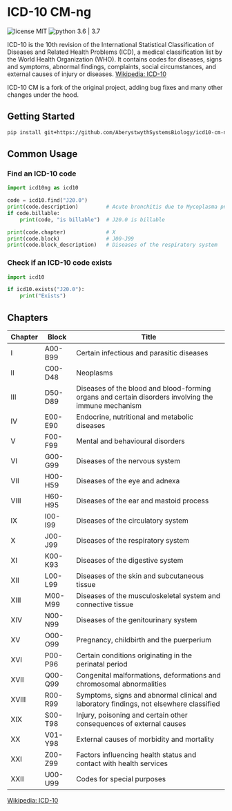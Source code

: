 # ICD-10 CM-ng

![license MIT](https://s3-us-west-1.amazonaws.com/bryand1/images/badges/license-MIT-blue.svg)
![python 3.6 | 3.7](https://s3-us-west-1.amazonaws.com/bryand1/images/badges/python-3.6-3.7.svg)

ICD-10 is the 10th revision of the International Statistical Classification of Diseases and Related Health Problems (ICD),
a medical classification list by the World Health Organization (WHO). It contains codes for diseases, signs and symptoms,
abnormal findings, complaints, social circumstances, and external causes of injury or diseases. [Wikipedia: ICD-10](https://en.wikipedia.org/wiki/ICD-10)


ICD-10 CM is a fork of the original project, adding bug fixes and many other changes under the hood.

## Getting Started
```bash
pip install git+https://github.com/AberystwythSystemsBiology/icd10-cm-ng
```


## Common Usage

### Find an ICD-10 code
```python
import icd10ng as icd10

code = icd10.find("J20.0")
print(code.description)         # Acute bronchitis due to Mycoplasma pneumoniae
if code.billable:
    print(code, "is billable")  # J20.0 is billable

print(code.chapter)             # X
print(code.block)               # J00-J99
print(code.block_description)   # Diseases of the respiratory system
```

### Check if an ICD-10 code exists
```python
import icd10

if icd10.exists("J20.0"):
    print("Exists")
```


## Chapters

| Chapter | Block | Title |
| ------- | ----- | ----- |
| I | A00-B99 | Certain infectious and parasitic diseases |
| II | C00-D48 | Neoplasms |
| III | D50-D89 | Diseases of the blood and blood-forming organs and certain disorders involving the immune mechanism |
|IV | E00-E90 | Endocrine, nutritional and metabolic diseases |
| V | F00-F99 | Mental and behavioural disorders |
| VI | G00-G99 | Diseases of the nervous system |
| VII | H00-H59 | Diseases of the eye and adnexa |
| VIII | H60-H95 | Diseases of the ear and mastoid process |
| IX | I00-I99 | Diseases of the circulatory system |
| X | J00-J99 | Diseases of the respiratory system |
| XI | K00-K93 | Diseases of the digestive system |
| XII | L00-L99 | Diseases of the skin and subcutaneous tissue |
| XIII | M00-M99 | Diseases of the musculoskeletal system and connective tissue |
| XIV | N00-N99 | Diseases of the genitourinary system |
| XV | O00-O99 | Pregnancy, childbirth and the puerperium |
| XVI | P00-P96 | Certain conditions originating in the perinatal period |
| XVII | Q00-Q99 | Congenital malformations, deformations and chromosomal abnormalities |
| XVIII | R00-R99 | Symptoms, signs and abnormal clinical and laboratory findings, not elsewhere classified |
| XIX | S00-T98 | Injury, poisoning and certain other consequences of external causes |
| XX | V01-Y98 | External causes of morbidity and mortality |
| XXI | Z00-Z99 | Factors influencing health status and contact with health services |
| XXII | U00-U99 | Codes for special purposes |

[Wikipedia: ICD-10](https://en.wikipedia.org/wiki/ICD-10#List)

